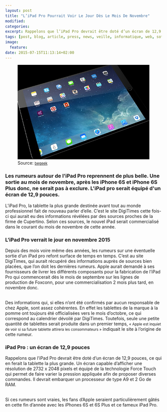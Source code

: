 ```yaml
---
layout: post
title: "L’iPad Pro Pourrait Voir Le Jour Dès Le Mois De Novembre"
modified:
categories: 
excerpt: Rappelons que l’iPad Pro devrait être doté d’un écran de 12,9 pouces, ce qui en ferait la tablette la plus grande.
tags: [post, blog, article, press, news, veille, informatique, web, software, hardware, logiciel, apple, ipad, iphone, 6, 6 plus, 6s, 6s plus, mac, steve jobs, ipad pro, plus grand ipad, 12,6 pouces]
image:
  feature:
date: 2015-07-15T11:13:14+02:00
---
```


<figure>
	<img src="../images/ipad-pro.jpg" alt="">
	Source: <small><a href="http://www.begeek.fr/lipad-pro-pourrait-voir-le-jour-des-cet-automne-175409">begeek</a></small>
</figure>

<h3>Les rumeurs autour de l'iPad Pro reprennent de plus belle. Une sortie au mois de novembre, après les iPhone 6S et iPhone 6S Plus donc, ne serait pas à exclure. L'iPad pro serait équipé d'un écran de 12,9 pouces.</h3>

<p>L’iPad Pro, la tablette la plus grande destinée avant tout au monde professionnel fait de nouveau parler d’elle. C’est le site DigiTimes cette fois-ci qui aurait eu des informations révélées par des sources proches de la firme de Cupertino. Selon ces sources, le nouvel iPad serait commercialisé dans le courant du mois de novembre de cette année.</p>

<h3>L’iPad Pro verrait le jour en novembre 2015</h3>

<p>Depuis des mois voire même des années, les rumeurs sur une éventuelle sortie d’un iPad pro refont surface de temps en temps. C’est au site DigiTimes, qui aurait récupéré des informations auprès de sources bien placées, que l’on doit les dernières rumeurs. Apple aurait demandé à ses fournisseurs de livrer les différents composants pour la fabrication de l’iPad Pro qui commencerait dès le mois de septembre sur les lignes de production de Foxconn, pour une commercialisation 2 mois plus tard, en novembre donc.</p>
<br>
Des informations qui, si elles n’ont été confirmés par aucun responsable de chez Apple, sont assez cohérentes. En effet les tablettes de la marque à la pomme ont toujours été officialisées vers le mois d’octobre, ce qui correspond au calendrier dévoilé par DigiTimes. Toutefois, seule une petite quantité de tablettes serait produite dans un premier temps, <small>« Apple est inquiet de voir si sa future tablette attirera les consommateurs »</small> indiquait le site à l’origine de cette rumeur.

<h3>iPad Pro : un écran de 12,9 pouces</h3>

<p>Rappelons que l’iPad Pro devrait être doté d’un écran de 12,9 pouces, ce qui en ferait la tablette la plus grande. Un écran capable d’afficher une résolution de 2732 x 2048 pixels et équipé de la technologie Force Touch qui permet de faire varier la pression appliquée afin de proposer diverses commandes. Il devrait embarquer un processeur de type A9 et 2 Go de RAM.</p>
<br>
Si ces rumeurs sont vraies, les fans d’Apple seraient particulièrement gâtés en cette fin d’année avec les iPhones 6S et 6S Plus et ce fameux iPad Pro.



